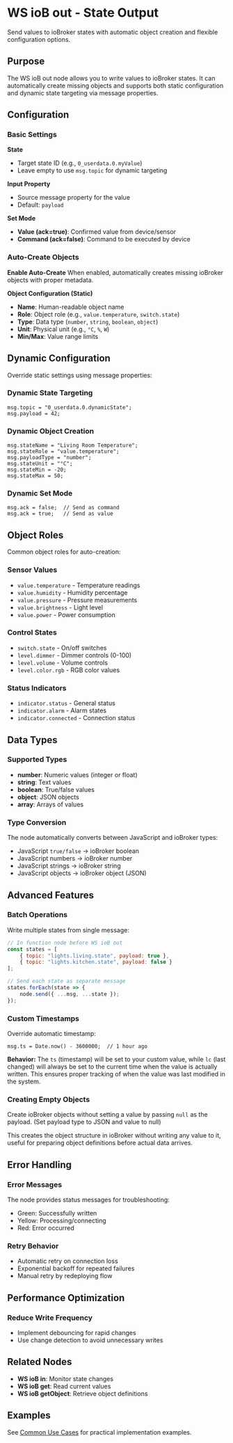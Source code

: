 # WS ioB out - State Output

Send values to ioBroker states with automatic object creation and flexible configuration options.

## Purpose

The WS ioB out node allows you to write values to ioBroker states. It can automatically create missing objects and supports both static configuration and dynamic state targeting via message properties.

## Configuration

### Basic Settings

**State**
- Target state ID (e.g., `0_userdata.0.myValue`)
- Leave empty to use `msg.topic` for dynamic targeting

**Input Property**
- Source message property for the value
- Default: `payload`

**Set Mode**
- **Value (ack=true)**: Confirmed value from device/sensor
- **Command (ack=false)**: Command to be executed by device

### Auto-Create Objects

**Enable Auto-Create**
When enabled, automatically creates missing ioBroker objects with proper metadata.

**Object Configuration (Static)**
- **Name**: Human-readable object name
- **Role**: Object role (e.g., `value.temperature`, `switch.state`)
- **Type**: Data type (`number`, `string`, `boolean`, `object`)
- **Unit**: Physical unit (e.g., `°C`, `%`, `W`)
- **Min/Max**: Value range limits

## Dynamic Configuration

Override static settings using message properties:

### Dynamic State Targeting
```
msg.topic = "0_userdata.0.dynamicState";
msg.payload = 42;
```

### Dynamic Object Creation
```
msg.stateName = "Living Room Temperature";
msg.stateRole = "value.temperature";
msg.payloadType = "number";
msg.stateUnit = "°C";
msg.stateMin = -20;
msg.stateMax = 50;
```

### Dynamic Set Mode
```
msg.ack = false;  // Send as command
msg.ack = true;   // Send as value
```

## Object Roles

Common object roles for auto-creation:

### Sensor Values
- `value.temperature` - Temperature readings
- `value.humidity` - Humidity percentage
- `value.pressure` - Pressure measurements
- `value.brightness` - Light level
- `value.power` - Power consumption

### Control States
- `switch.state` - On/off switches
- `level.dimmer` - Dimmer controls (0-100)
- `level.volume` - Volume controls
- `level.color.rgb` - RGB color values

### Status Indicators
- `indicator.status` - General status
- `indicator.alarm` - Alarm states
- `indicator.connected` - Connection status

## Data Types

### Supported Types
- **number**: Numeric values (integer or float)
- **string**: Text values
- **boolean**: True/false values
- **object**: JSON objects
- **array**: Arrays of values

### Type Conversion
The node automatically converts between JavaScript and ioBroker types:
- JavaScript `true/false` → ioBroker boolean
- JavaScript numbers → ioBroker number
- JavaScript strings → ioBroker string
- JavaScript objects → ioBroker object (JSON)

## Advanced Features

### Batch Operations
Write multiple states from single message:

```javascript
// In function node before WS ioB out
const states = [
    { topic: "lights.living.state", payload: true },
    { topic: "lights.kitchen.state", payload: false }
];

// Send each state as separate message
states.forEach(state => {
    node.send({ ...msg, ...state });
});
```

### Custom Timestamps
Override automatic timestamp:
```
msg.ts = Date.now() - 3600000;  // 1 hour ago
```

**Behavior:** The `ts` (timestamp) will be set to your custom value, while `lc` (last changed) will always be set to the current time when the value is actually written. This ensures proper tracking of when the value was last modified in the system.

### Creating Empty Objects
Create ioBroker objects without setting a value by passing `null` as the payload. (Set payload type to JSON and value to null)

This creates the object structure in ioBroker without writing any value to it, useful for preparing object definitions before actual data arrives.

## Error Handling

### Error Messages
The node provides status messages for troubleshooting:
- Green: Successfully written
- Yellow: Processing/connecting
- Red: Error occurred

### Retry Behavior
- Automatic retry on connection loss
- Exponential backoff for repeated failures
- Manual retry by redeploying flow

## Performance Optimization

### Reduce Write Frequency
- Implement debouncing for rapid changes
- Use change detection to avoid unnecessary writes

## Related Nodes

- **WS ioB in**: Monitor state changes
- **WS ioB get**: Read current values
- **WS ioB getObject**: Retrieve object definitions

## Examples

See [Common Use Cases](../use-cases.md) for practical implementation examples.